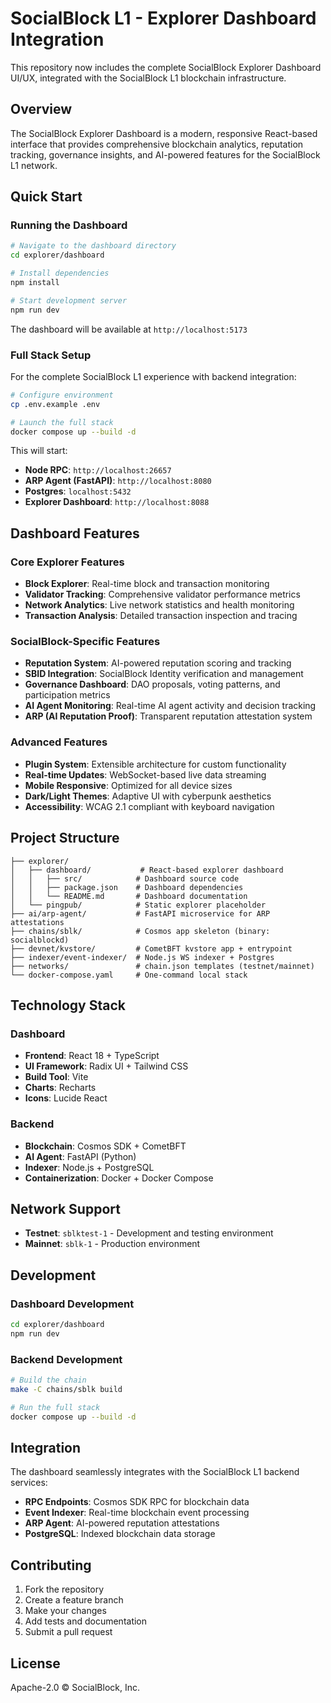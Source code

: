 
# SocialBlock L1 - Explorer Dashboard Integration

This repository now includes the complete SocialBlock Explorer Dashboard UI/UX, integrated with the SocialBlock L1 blockchain infrastructure.

## Overview

The SocialBlock Explorer Dashboard is a modern, responsive React-based interface that provides comprehensive blockchain analytics, reputation tracking, governance insights, and AI-powered features for the SocialBlock L1 network.

## Quick Start

### Running the Dashboard

```bash
# Navigate to the dashboard directory
cd explorer/dashboard

# Install dependencies
npm install

# Start development server
npm run dev
```

The dashboard will be available at `http://localhost:5173`

### Full Stack Setup

For the complete SocialBlock L1 experience with backend integration:

```bash
# Configure environment
cp .env.example .env

# Launch the full stack
docker compose up --build -d
```

This will start:
- **Node RPC**: `http://localhost:26657`
- **ARP Agent (FastAPI)**: `http://localhost:8080`
- **Postgres**: `localhost:5432`
- **Explorer Dashboard**: `http://localhost:8088`

## Dashboard Features

### Core Explorer Features
- **Block Explorer**: Real-time block and transaction monitoring
- **Validator Tracking**: Comprehensive validator performance metrics
- **Network Analytics**: Live network statistics and health monitoring
- **Transaction Analysis**: Detailed transaction inspection and tracing

### SocialBlock-Specific Features
- **Reputation System**: AI-powered reputation scoring and tracking
- **SBID Integration**: SocialBlock Identity verification and management
- **Governance Dashboard**: DAO proposals, voting patterns, and participation metrics
- **AI Agent Monitoring**: Real-time AI agent activity and decision tracking
- **ARP (AI Reputation Proof)**: Transparent reputation attestation system

### Advanced Features
- **Plugin System**: Extensible architecture for custom functionality
- **Real-time Updates**: WebSocket-based live data streaming
- **Mobile Responsive**: Optimized for all device sizes
- **Dark/Light Themes**: Adaptive UI with cyberpunk aesthetics
- **Accessibility**: WCAG 2.1 compliant with keyboard navigation

## Project Structure

```
├── explorer/
│   ├── dashboard/           # React-based explorer dashboard
│   │   ├── src/            # Dashboard source code
│   │   ├── package.json    # Dashboard dependencies
│   │   └── README.md       # Dashboard documentation
│   └── pingpub/            # Static explorer placeholder
├── ai/arp-agent/           # FastAPI microservice for ARP attestations
├── chains/sblk/            # Cosmos app skeleton (binary: socialblockd)
├── devnet/kvstore/         # CometBFT kvstore app + entrypoint
├── indexer/event-indexer/  # Node.js WS indexer + Postgres
├── networks/               # chain.json templates (testnet/mainnet)
└── docker-compose.yaml     # One-command local stack
```

## Technology Stack

### Dashboard
- **Frontend**: React 18 + TypeScript
- **UI Framework**: Radix UI + Tailwind CSS
- **Build Tool**: Vite
- **Charts**: Recharts
- **Icons**: Lucide React

### Backend
- **Blockchain**: Cosmos SDK + CometBFT
- **AI Agent**: FastAPI (Python)
- **Indexer**: Node.js + PostgreSQL
- **Containerization**: Docker + Docker Compose

## Network Support

- **Testnet**: `sblktest-1` - Development and testing environment
- **Mainnet**: `sblk-1` - Production environment

## Development

### Dashboard Development
```bash
cd explorer/dashboard
npm run dev
```

### Backend Development
```bash
# Build the chain
make -C chains/sblk build

# Run the full stack
docker compose up --build -d
```

## Integration

The dashboard seamlessly integrates with the SocialBlock L1 backend services:
- **RPC Endpoints**: Cosmos SDK RPC for blockchain data
- **Event Indexer**: Real-time blockchain event processing
- **ARP Agent**: AI-powered reputation attestations
- **PostgreSQL**: Indexed blockchain data storage

## Contributing

1. Fork the repository
2. Create a feature branch
3. Make your changes
4. Add tests and documentation
5. Submit a pull request

## License

Apache-2.0 © SocialBlock, Inc.
  
